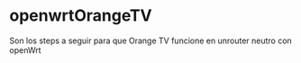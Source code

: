 # openwrtOrangeTV
Son los steps a seguir para que Orange TV funcione en unrouter neutro con openWrt

